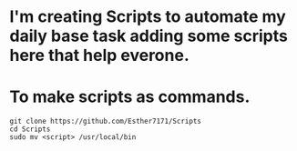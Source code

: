 # I'm creating Scripts to automate my daily base task adding some scripts here that help everone.

# To make scripts as commands.
```
git clone https://github.com/Esther7171/Scripts
cd Scripts
sudo mv <script> /usr/local/bin
````
<!--
```
service
```
```
pyinstaller --noconfirm --onefile --windowed --icon=icon.ico --add-data "logo.png;." --manifest admin.manifest zerosync.py
```
